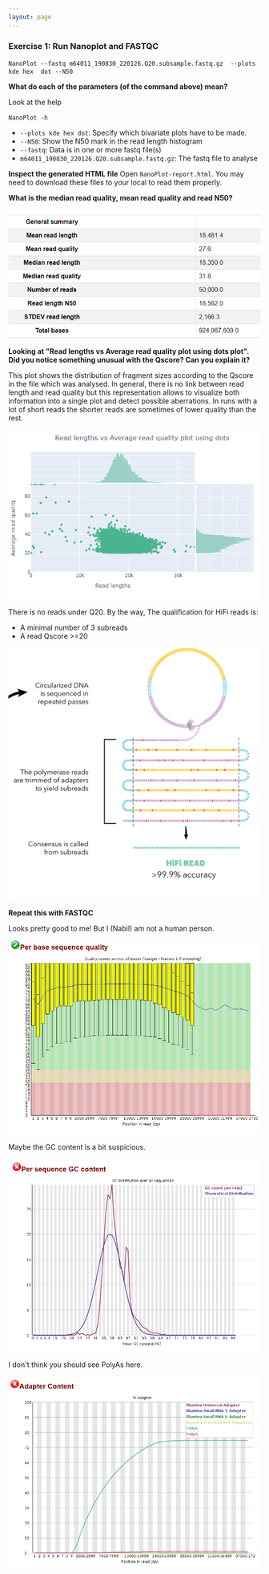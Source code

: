 ```yaml
---
layout: page
---
```


### Exercise 1: Run Nanoplot and FASTQC

```
NanoPlot --fastq m64011_190830_220126.Q20.subsample.fastq.gz  --plots  kde hex  dot --N50
```

**What do each of the parameters (of the command above) mean?**

Look at the help 

```
NanoPlot -h
```

* `--plots kde hex dot`: Specify which bivariate plots have to be made.
* `--N50`: Show the N50 mark in the read length histogram
* `--fastq`: Data is in one or more fastq file(s) 
* `m64011_190830_220126.Q20.subsample.fastq.gz`: The fastq file to analyse

**Inspect the generated HTML file**
Open `NanoPlot-report.html`. You may need to download these files to your local to read them properly. 

**What is the median read quality, mean read quality and read N50?**

![Alt text](image-16.png)

**Looking at "Read lengths vs Average read quality plot using dots plot". Did you notice something unusual with the Qscore? Can you explain it?** 

This plot shows the distribution of fragment sizes according to the Qscore in the file which was analysed. In general, there is no link between read length and read quality but this representation allows to visualize both information into a single plot and detect possible aberrations. In runs with a lot of short reads the shorter reads are sometimes of lower quality than the rest.

![Alt text](image-17.png)

There is no reads under Q20. By the way, The qualification for HiFi reads is:

* A minimal number of 3 subreads
* A read Qscore >=20

![Alt text](image-18.png)

**Repeat this with FASTQC**

Looks pretty good to me! But I (Nabil) am not a human person. 

![Alt text](image-20.png)

Maybe the GC content is a bit suspicious. 

![Alt text](image-19.png)

I don't think you should see PolyAs here. 

![Alt text](image-21.png)